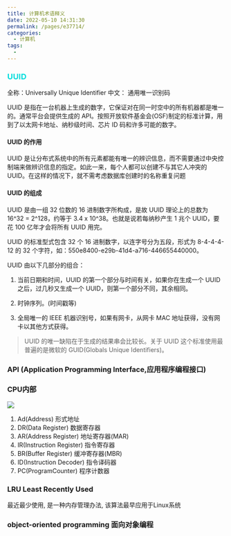 ```yaml
---
title: 计算机术语释义
date: 2022-05-10 14:31:30
permalink: /pages/e37714/
categories:
  - 计算机
tags:
  - 
---
```

### <font color=#00dddd size=4>UUID</font>

全称：Universally Unique Identifier
中文： 通用唯一识别码

UUID 是指在一台机器上生成的数字，它保证对在同一时空中的所有机器都是唯一的。通常平台会提供生成的 API。按照开放软件基金会(OSF)制定的标准计算，用到了以太网卡地址、纳秒级时间、芯片 ID 码和许多可能的数字。

#### UUID 的作用

UUID 是让分布式系统中的所有元素都能有唯一的辨识信息，而不需要通过中央控制端来做辨识信息的指定。如此一来，每个人都可以创建不与其它人冲突的 UUID。在这样的情况下，就不需考虑数据库创建时的名称重复问题

#### UUID 的组成

UUID 是由一组 32 位数的 16 进制数字所构成，是故 UUID 理论上的总数为 16^32 = 2^128，约等于 3.4 x 10^38。也就是说若每纳秒产生 1 兆个 UUID，要花 100 亿年才会将所有 UUID 用完。

UUID 的标准型式包含 32 个 16 进制数字，以连字号分为五段，形式为 8-4-4-4-12 的 32 个字符，如：550e8400-e29b-41d4-a716-446655440000。
 
UUID 由以下几部分的组合：

1. 当前日期和时间，UUID 的第一个部分与时间有关，如果你在生成一个 UUID 之后，过几秒又生成一个 UUID，则第一个部分不同，其余相同。

2. 时钟序列。(时间戳等)

3. 全局唯一的 IEEE 机器识别号，如果有网卡，从网卡 MAC 地址获得，没有网卡以其他方式获得。

> UUID 的唯一缺陷在于生成的结果串会比较长。关于 UUID 这个标准使用最普遍的是微软的 GUID(Globals Unique Identifiers)。


### API (Application Programming Interface,应用程序编程接口)

### CPU内部

![](https://gcy-1306312261.cos.ap-chengdu.myqcloud.com/blog/20220516152239.png)

1. Ad(Address) 形式地址
2. DR(Data Register) 数据寄存器
3. AR(Address Register) 地址寄存器(MAR)
4. IR(Instruction Register) 指令寄存器
5. BR(Buffer Register) 缓冲寄存器(MBR)
5. ID(Instruction Decoder) 指令译码器
6. PC(ProgramCounter) 程序计数器


### LRU Least Recently Used 

最近最少使用, 是一种内存管理办法, 该算法最早应用于Linux系统


### object-oriented programming 面向对象编程